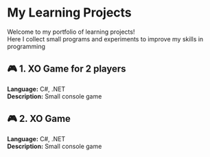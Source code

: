 # My Learning Projects

Welcome to my portfolio of learning projects!  
Here I collect small programs and experiments to improve my skills in programming

## 🎮 1. XO Game for 2 players
**Language:** C#, .NET  
**Description:** Small console game  


## 🎮 2. XO Game
**Language:** C#, .NET  
**Description:** Small console game  
